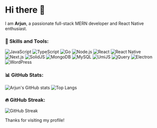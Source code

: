 # Hi there 👋

I am **Arjun**, a passionate full-stack MERN developer and React Native enthusiast.

### 🚀 Skills and Tools:
![JavaScript](https://img.shields.io/badge/JavaScript-F7DF1E?style=for-the-badge&logo=javascript&logoColor=black)
![TypeScript](https://img.shields.io/badge/TypeScript-3178C6?style=for-the-badge&logo=typescript&logoColor=white)
![Go](https://img.shields.io/badge/Go-00ADD8?style=for-the-badge&logo=go&logoColor=white)
![Node.js](https://img.shields.io/badge/Node.js-339933?style=for-the-badge&logo=node.js&logoColor=white)
![React](https://img.shields.io/badge/React-61DAFB?style=for-the-badge&logo=react&logoColor=black)
![React Native](https://img.shields.io/badge/React%20Native-61DAFB?style=for-the-badge&logo=react&logoColor=black)
![Next.js](https://img.shields.io/badge/Next.js-000000?style=for-the-badge&logo=next.js&logoColor=white)
![SolidJS](https://img.shields.io/badge/SolidJS-2C4F7C?style=for-the-badge&logo=solid&logoColor=white)
![MongoDB](https://img.shields.io/badge/MongoDB-47A248?style=for-the-badge&logo=mongodb&logoColor=white)
![MySQL](https://img.shields.io/badge/MySQL-4479A1?style=for-the-badge&logo=mysql&logoColor=white)
![UmiJS](https://img.shields.io/badge/UmiJS-1A73E8?style=for-the-badge&logo=umijs&logoColor=white)
![jQuery](https://img.shields.io/badge/jQuery-0769AD?style=for-the-badge&logo=jquery&logoColor=white)
![Electron](https://img.shields.io/badge/Electron-47848F?style=for-the-badge&logo=electron&logoColor=white)
![WordPress](https://img.shields.io/badge/WordPress-21759B?style=for-the-badge&logo=wordpress&logoColor=white)

### 📊 GitHub Stats:
![Arjun's GitHub stats](https://github-readme-stats.vercel.app/api?username=your-username&show_icons=true&theme=radical)
![Top Langs](https://github-readme-stats.vercel.app/api/top-langs/?username=your-username&layout=compact&theme=radical)

### 🔥 GitHub Streak:
![GitHub Streak](https://streak-stats.demolab.com/?user=your-username&theme=highcontrast)

Thanks for visiting my profile!

